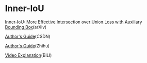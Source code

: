 # Inner-IoU
[Inner-IoU: More Effective Intersection over Union Loss with Auxiliary Bounding Box](https://arxiv.org/abs/2311.02877)(arXiv)

[Author's Guide](https://blog.csdn.net/qq_45911380/article/details/134320866?spm=1001.2014.3001.5502)(CSDN)

[Author's Guide](https://zhuanlan.zhihu.com/p/666039955)(Zhihu)

[Video Explanation](https://www.bilibili.com/video/BV1pz4y1A7Wt/?spm_id_from=333.337.search-card.all.click&vd_source=2fad659071d81ab5d1b972ee8b717987)(BILI)
